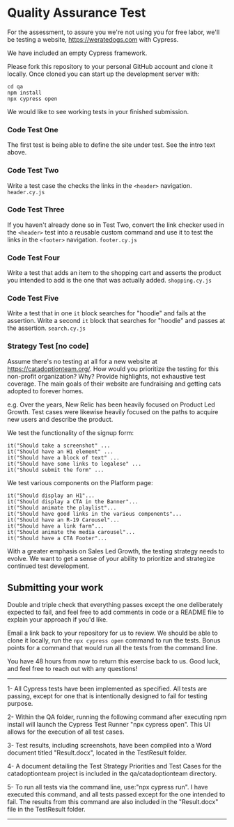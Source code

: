 # Quality Assurance Test

For the assessment, to assure you we're not using you for free labor, we'll be testing a website, https://weratedogs.com with Cypress.

We have included an empty Cypress framework.

Please fork this repository to your personal GitHub account and clone it locally. Once cloned you can start up the development server with:

```
cd qa
npm install
npx cypress open
```

We would like to see working tests in your finished submission.

### Code Test One
The first test is being able to define the site under test. See the intro text above.

### Code Test Two
Write a test case the checks the links in the `<header>` navigation. `header.cy.js`

### Code Test Three
If you haven't already done so in Test Two, convert the link checker used in the `<header>` test into a reusable custom command and use it to test the links in the `<footer>` navigation. `footer.cy.js`

### Code Test Four
Write a test that adds an item to the shopping cart and asserts the product you intended to add is the one that was actually added. `shopping.cy.js`

### Code Test Five
Write a test that in one `it` block searches for "hoodie" and fails at the assertion. Write a second `it` block that searches for "hoodie" and passes at the assertion. `search.cy.js`

### Strategy Test [no code]
Assume there's no testing at all for a new website at https://catadoptionteam.org/. How would you prioritize the testing for this non-profit organization? Why? Provide highlights, not exhaustive test coverage. The main goals of their website are fundraising and getting cats adopted to forever homes.

e.g. Over the years, New Relic has been heavily focused on Product Led Growth. Test cases were likewise heavily focused on the paths to acquire new users and describe the product.

We test the functionality of the signup form:
 
 ```
 it("Should take a screenshot" ...
 it("Should have an H1 element" ...
 it("Should have a block of text" ...
 it("Should have some links to legalese" ...
 it("Should submit the form" ...
 ```

We test various components on the Platform page:

```
it("Should display an H1"...
it("Should display a CTA in the Banner"...
it("Should animate the playlist"...
it("Should have good links in the various components"...
it("Should have an R-19 Carousel"...
it("Should have a link farm"...
it("Should animate the media carousel"...
it("Should have a CTA Footer"...
```

 With a greater emphasis on Sales Led Growth, the testing strategy needs to evolve. We want to get a sense of your ability to prioritize and strategize continued test development.

## Submitting your work

Double and triple check that everything passes except the one deliberately expected to fail, and feel free to add comments in code or a README file to explain your approach if you'd like.

Email a link back to your repository for us to review. We should be able to clone it locally, run the `npx cypress open` command to run the tests. Bonus points for a command that would run all the tests from the command line.

You have 48 hours from now to return this exercise back to us. Good luck, and feel free to reach out with any questions!

---------------------------------------------------------------------------------------------------------------------

1- All Cypress tests have been implemented as specified. All tests are passing, except for one that is intentionally designed to fail for testing purpose.

2- Within the QA folder, running the following command after executing npm install will launch the Cypress Test Runner "npx cypress open". This UI allows for the execution of all test cases.

3- Test results, including screenshots, have been compiled into a Word document titled "Result.docx", located in the TestResult folder.

4- A document detailing the Test Strategy Priorities and Test Cases for the catadoptionteam project is included in the qa/catadoptionteam directory.

5- To run all tests via the command line, use:"npx cypress run". I have executed this command, and all tests passed except for the one intended to fail. The results from this command are also included in the "Result.docx" file in the TestResult folder.

---------------------------------------------------------------------------------------------------------------------
